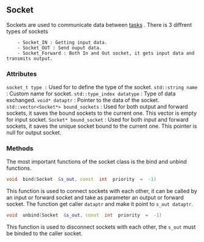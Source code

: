 ## Socket
Sockets are used to communicate data between [tasks](Task.md) . There is 3 diffrent types of sockets
		
		- Socket_IN : Getting input data.
		- Socket_OUT : Send ouput data.
		- Socket_Forward : Both In and Out socket, it gets input data and transmits output.

### Attributes

`socket_t type :` Used for  to define the type of the socket.
`std::string name` : Custom name for socket.
`std::type_index datatype` : Type of data exchanged.
`void* dataptr` : Pointer to the data of the socket.
`std::vector<Socket*> bound_sockets` :  Used for both output and forward sockets, it saves the bound sockets to the current one. This vector is empty for input socket.
`Socket* bound_socket` : Used for both input and forward sockets, it saves the unique socket bound to the current one. This pointer is null for output socket.

### Methods
The most important functions of the socket class is the bind and unbind functions.

```cpp
void  bind(Socket  &s_out, const  int  priority  =  -1)
```
 This function is used to connect sockets with each other, it can be called by an input or forward socket and take as parameter an output or forward socket. The function get caller `dataptr` and make it point to `s_out dataptr`.
 
```cpp
void  unbind(Socket  &s_out, const  int  priority  =  -1)
```
 This function is used to disconnect sockets with each other, the `s_out` must be binded to the caller socket. 

  


